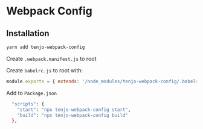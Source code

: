# Webpack Config

## Installation

```sh
yarn add tenjo-webpack-config
```

Create `.webpack.manifest.js` to root

Create `babelrc.js` to root with:

```js
module.exports = { extends: '/node_modules/tenjo-webpack-config/.babelrc' }
```

Add to `Package.json`

```sh
  "scripts": {
    "start": "npx tenjo-webpack-config start",
    "build": "npx tenjo-webpack-config build"
  },
```
